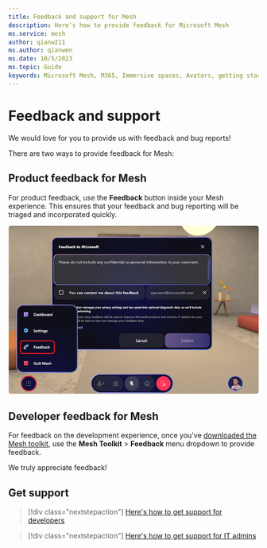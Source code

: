 ```yaml
---
title: Feedback and support for Mesh
description: Here's how to provide feedback for Microsoft Mesh
ms.service: mesh
author: qianw211    
ms.author: qianwen
ms.date: 10/5/2023
ms.topic: Guide
keywords: Microsoft Mesh, M365, Immersive spaces, Avatars, getting started, documentation, features
---
```


# Feedback and support

We would love for you to provide us with feedback and bug reports!

There are two ways to provide feedback for Mesh:

## Product feedback for Mesh

For product feedback, use the **Feedback** button inside your Mesh experience. This ensures that your feedback and bug reporting will be triaged and incorporated quickly.

![A screenshot of the Feedback menu in Mesh](media/feedback-dialog.png)

## Developer feedback for Mesh

For feedback on the development experience, once you've [downloaded the Mesh toolkit](../develop/build-your-basic-environment/add-the-mesh-toolkit-package.md), use the **Mesh Toolkit** > **Feedback** menu dropdown to provide feedback.

We truly appreciate feedback!

## Get support

> [!div class="nextstepaction"]
> [Here's how to get support for developers](https://aka.ms/meshdevsupport)

> [!div class="nextstepaction"]
> [Here's how to get support for IT admins](https://admin.microsoft.com)
